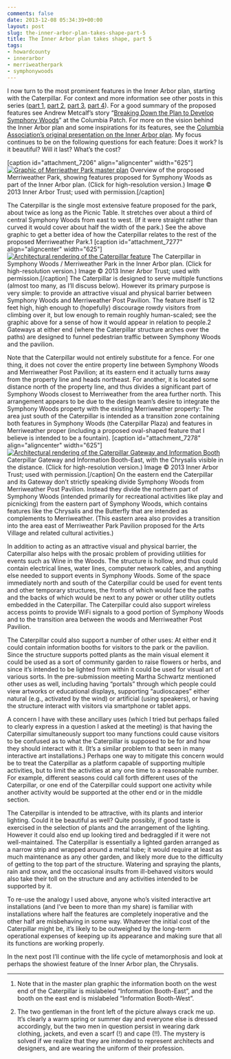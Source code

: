 ```yaml
---
comments: false
date: 2013-12-08 05:34:39+00:00
layout: post
slug: the-inner-arbor-plan-takes-shape-part-5
title: The Inner Arbor plan takes shape, part 5
tags:
- howardcounty
- innerarbor
- merriweatherpark
- symphonywoods
---
```


I now turn to the most prominent features in the Inner Arbor plan, starting with the Caterpillar. For context and more information see other posts in this series ([part 1](/2013/12/04/the-inner-arbor-plan-takes-shape-part-1/), [part 2](/2013/12/05/the-inner-arbor-plan-takes-shape-part-2/), [part 3](/2013/12/06/the-inner-arbor-plan-takes-shape-part-3/), [part 4](/2013/12/07/the-inner-arbor-plan-takes-shape-part-4/)). For a good summary of the proposed features see Andrew Metcalf’s story “[Breaking Down the Plan to Develop Symphony Woods](http://columbia.patch.com/groups/downtown-columbia-development/p/breaking-down-the-plan-to-develop-symphony-woods)” at the Columbia Patch. For more on the vision behind the Inner Arbor plan and some inspirations for its features, see the [Columbia Association’s original presentation on the Inner Arbor plan](http://www.scribd.com/doc/122612333/Columbia-Association-Inner-Arbor-Plan-Presentation). My focus continues to be on the following questions for each feature: Does it work? Is it beautiful? Will it last? What’s the cost?

[caption id="attachment_7206" align="aligncenter" width="625"][![Graphic of Merrieather Park master plan](http://hecker.files.wordpress.com/2013/12/1-merriweather-park-master-plan.jpg?w=625)](http://hecker.files.wordpress.com/2013/12/1-merriweather-park-master-plan.jpg) Overview of the proposed Merriweather Park, showing features proposed for Symphony Woods as part of the Inner Arbor plan. (Click for high-resolution version.) Image © 2013 Inner Arbor Trust; used with permission.[/caption]

The Caterpillar is the single most extensive feature proposed for the park, about twice as long as the Picnic Table. It stretches over about a third of central Symphony Woods from east to west. (If it were straight rather than curved it would cover about half the width of the park.) See the above graphic to get a better idea of how the Caterpillar relates to the rest of the proposed Merriweather Park.1
[caption id="attachment_7277" align="aligncenter" width="625"][![Architectural rendering of the Caterpillar feature](http://hecker.files.wordpress.com/2013/12/6-merriweather-park-the-caterpillar.jpg?w=625)](http://hecker.files.wordpress.com/2013/12/6-merriweather-park-the-caterpillar.jpg) The Caterpillar in Symphony Woods / Merriweather Park in the Inner Arbor plan. (Click for high-resolution version.) Image © 2013 Inner Arbor Trust; used with permission.[/caption]
The Caterpillar is designed to serve multiple functions (almost too many, as I’ll discuss below). However its primary purpose is very simple: to provide an attractive visual and physical barrier between Symphony Woods and Merriweather Post Pavilion. The feature itself is 12 feet high, high enough to (hopefully) discourage rowdy visitors from climbing over it, but low enough to remain roughly human-scaled; see the graphic above for a sense of how it would appear in relation to people.2 Gateways at either end (where the Caterpillar structure arches over the paths) are designed to funnel pedestrian traffic between Symphony Woods and the pavilion.

Note that the Caterpillar would not entirely substitute for a fence. For one thing, it does not cover the entire property line between Symphony Woods and Merriweather Post Pavilion; at its eastern end it actually turns away from the property line and heads northeast. For another, it is located some distance north of the property line, and thus divides a significant part of Symphony Woods closest to Merriweather from the area further north. This arrangement appears to be due to the design team’s desire to integrate the Symphony Woods property with the existing Merriweather property: The area just south of the Caterpillar is intended as a transition zone containing both features in Symphony Woods (the Caterpillar Plaza) and features in Merriweather proper (including a proposed oval-shaped feature that I believe is intended to be a fountain).
[caption id="attachment_7278" align="aligncenter" width="625"][![Architectural rendering of the Caterpillar Gateway and Information Booth](http://hecker.files.wordpress.com/2013/12/7-merriweather-park-the-caterpillar-gateway-information-booth.jpg?w=625)](http://hecker.files.wordpress.com/2013/12/7-merriweather-park-the-caterpillar-gateway-information-booth.jpg) Caterpillar Gateway and Information Booth-East, with the Chrysalis visible in the distance. (Click for high-resolution version.) Image © 2013 Inner Arbor Trust; used with permission.[/caption]
On the eastern end the Caterpillar and its Gateway don’t strictly speaking divide Symphony Woods from Merriweather Post Pavilion. Instead they divide the northern part of Symphony Woods (intended primarily for recreational activities like play and picnicking) from the eastern part of Symphony Woods, which contains features like the Chrysalis and the Butterfly that are intended as complements to Merriweather. (This eastern area also provides a transition into the area east of Merriweather Park Pavilion proposed for the Arts Village and related cultural activities.)

In addition to acting as an attractive visual and physical barrier, the Caterpillar also helps with the prosaic problem of providing utilities for events such as Wine in the Woods. The structure is hollow, and thus could contain electrical lines, water lines, computer network cables, and anything else needed to support events in Symphony Woods. Some of the space immediately north and south of the Caterpillar could be used for event tents and other temporary structures, the fronts of which would face the paths and the backs of which would be next to any power or other utility outlets embedded in the Caterpillar. The Caterpillar could also support wireless access points to provide WiFi signals to a good portion of Symphony Woods and to the transition area between the woods and Merriweather Post Pavilion.

The Caterpillar could also support a number of other uses: At either end it could contain information booths for visitors to the park or the pavilion. Since the structure supports potted plants as the main visual element it could be used as a sort of community garden to raise flowers or herbs, and since it’s intended to be lighted from within it could be used for visual art of various sorts. In the pre-submission meeting Martha Schwartz mentioned other uses as well, including having “portals” through which people could view artworks or educational displays, supporting “audioscapes” either natural (e.g., activated by the wind) or artificial (using speakers), or having the structure interact with visitors via smartphone or tablet apps.

A concern I have with these ancillary uses (which I tried but perhaps failed to clearly express in a question I asked at the meeting) is that having the Caterpillar simultaneously support too many functions could cause visitors to be confused as to what the Caterpillar is supposed to be for and how they should interact with it. (It’s a similar problem to that seen in many interactive art installations.) Perhaps one way to mitigate this concern would be to treat the Caterpillar as a platform capable of supporting multiple activities, but to limit the activities at any one time to a reasonable number. For example, different seasons could call forth different uses of the Caterpillar, or one end of the Caterpillar could support one activity while another activity would be supported at the other end or in the middle section.

The Caterpillar is intended to be attractive, with its plants and interior lighting. Could it be beautiful as well? Quite possibly, if good taste is exercised in the selection of plants and the arrangement of the lighting. However it could also end up looking tired and bedraggled if it were not well-maintained. The Caterpillar is essentially a lighted garden arranged as a narrow strip and wrapped around a metal tube; it would require at least as much maintenance as any other garden, and likely more due to the difficulty of getting to the top part of the structure. Watering and spraying the plants, rain and snow, and the occasional insults from ill-behaved visitors would also take their toll on the structure and any activities intended to be supported by it.

To re-use the analogy I used above, anyone who’s visited interactive art installations (and I’ve been to more than my share) is familiar with installations where half the features are completely inoperative and the other half are misbehaving in some way. Whatever the initial cost of the Caterpillar might be, it’s likely to be outweighed by the long-term operational expenses of keeping up its appearance and making sure that all its functions are working properly.

In the next post I’ll continue with the life cycle of metamorphosis and look at perhaps the showiest feature of the Inner Arbor plan, the Chrysalis.



* * *



1. Note that in the master plan graphic the information booth on the west end of the Caterpillar is mislabeled “Information Booth-East”, and the booth on the east end is mislabeled “Information Booth-West”.

2. The two gentleman in the front left of the picture always crack me up. It’s clearly a warm spring or summer day and everyone else is dressed accordingly, but the two men in question persist in wearing dark clothing, jackets, and even a scarf (!) and cape (!!). The mystery is solved if we realize that they are intended to represent architects and designers, and are wearing the uniform of their profession.
